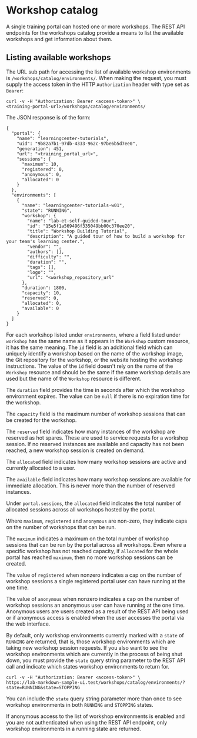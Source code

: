 # Workshop catalog

A single training portal can hosted one or more workshops. The REST API endpoints for the workshops catalog provide a means to list the available workshops and get information about them.

## <a id="listing-available-workshops"></a>Listing available workshops

The URL sub path for accessing the list of available workshop environments is `/workshops/catalog/environments/`. When making the request, you must supply the access token in the HTTP `Authorization` header with type set as `Bearer`:

```
curl -v -H "Authorization: Bearer <access-token>" \
<training-portal-url>/workshops/catalog/environments/
```

The JSON response is of the form:

```
{
  "portal": {
    "name": "learningcenter-tutorials",
    "uid": "9b82a7b1-97db-4333-962c-97be6b5d7ee0",
    "generation": 451,
    "url": "<training_portal_url>",
    "sessions": {
      "maximum": 10,
      "registered": 0,
      "anonymous": 0,
      "allocated": 0
    }
  },
  "environments": [
    {
      "name": "learningcenter-tutorials-w01",
      "state": "RUNNING",
      "workshop": {
        "name": "lab-et-self-guided-tour",
        "id": "15e5f1a569496f335049bb00c370ee20",
        "title": "Workshop Building Tutorial",
        "description": "A guided tour of how to build a workshop for your team's learning center.",
        "vendor": "",
        "authors": [],
        "difficulty": "",
        "duration": "",
        "tags": [],
        "logo": "",
        "url": "<workshop_repository_url"
      },
      "duration": 1800,
      "capacity": 10,
      "reserved": 0,
      "allocated": 0,
      "available": 0
    }
  ]
}
```

For each workshop listed under `environments`, where a field listed under `workshop` has the same name as it appears in the `Workshop` custom resource, it has the same meaning. The `id` field is an additional field which can uniquely identify a workshop based on the name of the workshop image, the Git repository for the workshop, or the website hosting the workshop instructions. The value of the `id` field doesn't rely on the name of the `Workshop` resource and should be the same if the same workshop details are used but the name of the `Workshop` resource is different.

The `duration` field provides the time in seconds after which the workshop environment expires. The value can be `null` if there is no expiration time for the workshop.

The `capacity` field is the maximum number of workshop sessions that can be created for the workshop.

The `reserved` field indicates how many instances of the workshop are reserved as hot spares. These are used to service requests for a workshop session. If no reserved instances are available and capacity has not been reached, a new workshop session is created on demand.

The `allocated` field indicates how many workshop sessions are active and currently allocated to a user.

The `available` field indicates how many workshop sessions are available for immediate allocation. This is never more than the number of reserved instances.

Under `portal.sessions`, the `allocated` field indicates the total number of allocated sessions across all workshops hosted by the portal.

Where `maximum`, `registered` and `anonymous` are non-zero, they indicate caps on the number of workshops that can be run.

The `maximum` indicates a maximum on the total number of workshop sessions that can be run by the portal across all workshops. Even where a specific workshop has not reached capacity, if `allocated` for the whole portal has reached `maximum`, then no more workshop sessions can be created.

The value of `registered` when nonzero indicates a cap on the number of workshop sessions a single registered portal user can have running at the one time.

The value of `anonymous` when nonzero indicates a cap on the number of workshop sessions an anonymous user can have running at the one time. Anonymous users are users created as a result of the REST API being used or if anonymous access is enabled when the user accesses the portal via the web interface.

By default, only workshop environments currently marked with a `state` of `RUNNING` are returned, that is, those workshop environments which are taking new workshop session requests. If you also want to see the workshop environments which are currently in the process of being shut down, you must provide the `state` query string parameter to the REST API call and indicate which states workshop environments to return for.

```
curl -v -H "Authorization: Bearer <access-token>" \
https://lab-markdown-sample-ui.test/workshops/catalog/environments/?state=RUNNING&state=STOPPING
```

You can include the `state` query string parameter more than once to see workshop environments in both `RUNNING` and `STOPPING` states.

If anonymous access to the list of workshop environments is enabled and you are not authenticated when using the REST API endpoint, only workshop environments in a running state are returned.

